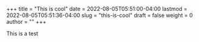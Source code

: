 +++
title = "This is cool"
date = 2022-08-05T05:51:00-04:00
lastmod = 2022-08-05T05:51:36-04:00
slug = "this-is-cool"
draft = false
weight = 0
author = ""
+++

This is a test

[//]: # "Exported with love from a post written in Org mode"
[//]: # "- https://github.com/kaushalmodi/ox-hugo"
